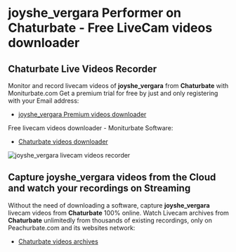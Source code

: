 # joyshe_vergara Performer on Chaturbate - Free LiveCam videos downloader

## Chaturbate Live Videos Recorder

Monitor and record livecam videos of **joyshe_vergara** from **Chaturbate** with Moniturbate.com
Get a premium trial for free by just and only registering with your Email address:
* [joyshe_vergara Premium videos downloader](https://moniturbate.com/request-demo-licence-key.html)

Free livecam videos downloader - Moniturbate Software:
* [Chaturbate videos downloader](https://moniturbate.com/moniturbate-download-software.html)

![joyshe_vergara livecam videos recorder](https://peachurnet.com/templates/moniturbate-software.png)


## Capture joyshe_vergara videos from the Cloud and watch your recordings on Streaming

Without the need of downloading a software, capture **joyshe_vergara** livecam videos from **Chaturbate** 100% online.
Watch Livecam archives from **Chaturbate** unlimitedly from thousands of existing recordings, only on Peachurbate.com and its websites network:
* [Chaturbate videos archives](https://peachurnet.com/)